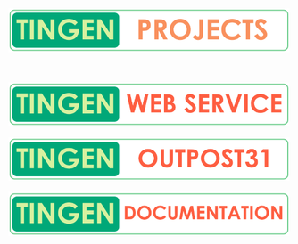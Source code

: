 <div align="center">

  <picture>
    <source media="(prefers-color-scheme: dark)" srcset="/logos/tngnproj-dark-800x125.png">
    <source media="(prefers-color-scheme: light)" srcset="/logos/tngnproj-light-800x125.png">
    <img alt="Fallback image description" src="/logos/tngnproj-light-800x125.png">
  </picture>

  <br/>
  <br/>
  <br/>
  <br/>

  <picture>
    <source media="(prefers-color-scheme: dark)" srcset="/logos/tngnwsvc-dark-800x125.png">
    <source media="(prefers-color-scheme: light)" srcset="/logos/tngnwsvc-light-800x125.png">
    <img alt="Fallback image description" src="/logos/tngnwsvc-light-800x125.png">
  </picture>

  <br/>
  <br/>

  <picture>
    <source media="(prefers-color-scheme: dark)" srcset="/logos/tngnopto-dark-800x125.png">
    <source media="(prefers-color-scheme: light)" srcset="/logos/tngnopto-light-800x125.png">
    <img alt="Fallback image description" src="/logos/tngnopto-light-800x125.png">
  </picture>

  <br/>
  <br/>

  <picture>
    <source media="(prefers-color-scheme: dark)" srcset="/logos/tngndocs-dark-800x125.png">
    <source media="(prefers-color-scheme: light)" srcset="/logos/tngndocs-light-800x125.png">
    <img alt="Fallback image description" src="/logos/tngndocs-light-800x125.png">
  </picture>

</div>